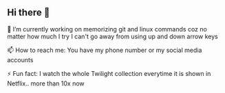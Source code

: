 ## Hi there 👋

<!--
**rsauri/rsauri** is a ✨ _special_ ✨ repository because its `README.md` (this file) appears on your GitHub profile.

Here are some ideas to get you started:

- 🔭 I’m currently working on ...
- 🌱 I’m currently learning ...
- 👯 I’m looking to collaborate on ...
- 🤔 I’m looking for help with ...
- 💬 Ask me about ...
- 📫 How to reach me: ...
- 😄 Pronouns: ...
- ⚡ Fun fact: ...
-->

🔭 I’m currently working on memorizing git and linux commands coz no matter how much I try I can't go away from using up and down arrow keys

📫 How to reach me: You have my phone number or my social media accounts

⚡ Fun fact: I watch the whole Twilight collection everytime it is shown in Netflix.. more than 10x now